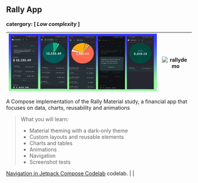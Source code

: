 ## Rally App

**catergory: [ *Low complexity* ]**

|  ![RallyBanner](./RallyScreenshots/RallyBanner.png)   | <img width="150px" height="320px" alt="rallydemo" src =".\RallyScreenshots/RallyDemo.gif"/> |
|-----|------------------------------------------------------------------------------|


A Compose implementation of the Rally Material study, a financial app that focuses on data, charts,
reusability and animations
> What you will learn:
> * Material theming with a dark-only theme
> * Custom layouts and reusable elements
> * Charts and tables
> * Animations
> * Navigation
> * Screenshot tests





[Navigation in Jetpack Compose Codelab](https://developer.android.com/codelabs/jetpack-compose-navigation)
codelab.
 |                                                                                       |